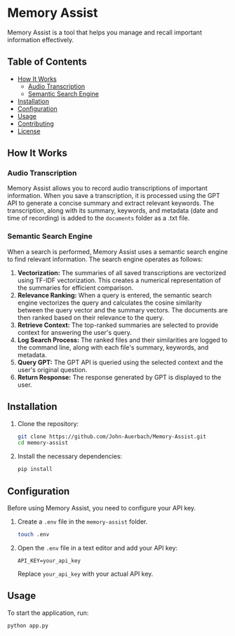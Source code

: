 # Memory Assist

Memory Assist is a tool that helps you manage and recall important information effectively.

## Table of Contents

- [How It Works](#how-it-works)
  - [Audio Transcription](#audio-transcription)
  - [Semantic Search Engine](#semantic-search-engine)
- [Installation](#installation)
- [Configuration](#configuration)
- [Usage](#usage)
- [Contributing](#contributing)
- [License](#license)

## How It Works

### Audio Transcription

Memory Assist allows you to record audio transcriptions of important information. When you save a transcription, it is processed using the GPT API to generate a concise summary and extract relevant keywords. The transcription, along with its summary, keywords, and metadata (date and time of recording) is added to the `documents` folder as a .txt file.

### Semantic Search Engine

When a search is performed, Memory Assist uses a semantic search engine to find relevant information. The search engine operates as follows:
1. **Vectorization:** The summaries of all saved transcriptions are vectorized using TF-IDF vectorization. This creates a numerical representation of the summaries for efficient comparison.
2. **Relevance Ranking:** When a query is entered, the semantic search engine vectorizes the query and calculates the cosine similarity between the query vector and the summary vectors. The documents are then ranked based on their relevance to the query.
3. **Retrieve Context:** The top-ranked summaries are selected to provide context for answering the user's query.
4. **Log Search Process:** The ranked files and their similarities are logged to the command line, along with each file's summary, keywords, and metadata.
5. **Query GPT:** The GPT API is queried using the selected context and the user's original question. 
6. **Return Response:** The response generated by GPT is displayed to the user.

## Installation

1. Clone the repository:

    ```bash
    git clone https://github.com/John-Auerbach/Memory-Assist.git
    cd memory-assist
    ```

2. Install the necessary dependencies:

    ```bash
    pip install
    ```

## Configuration

Before using Memory Assist, you need to configure your API key.

1. Create a `.env` file in the `memory-assist` folder.

    ```bash
    touch .env
    ```

2. Open the `.env` file in a text editor and add your API key:

    ```text
    API_KEY=your_api_key
    ```

    Replace `your_api_key` with your actual API key.

## Usage

To start the application, run:

```bash
python app.py